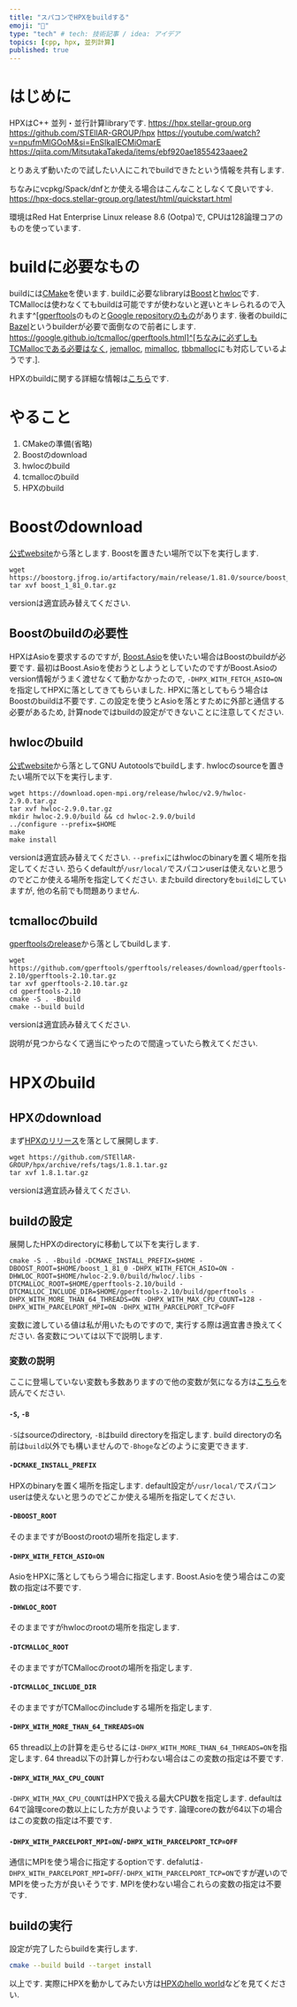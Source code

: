 ```yaml
---
title: "スパコンでHPXをbuildする"
emoji: "🦀"
type: "tech" # tech: 技術記事 / idea: アイデア
topics: [cpp, hpx, 並列計算]
published: true
---
```


# はじめに
HPXはC++ 並列・並行計算libraryです.
https://hpx.stellar-group.org
https://github.com/STEllAR-GROUP/hpx
https://youtube.com/watch?v=npufmMlGOoM&si=EnSIkaIECMiOmarE
https://qiita.com/MitsutakaTakeda/items/ebf920ae1855423aaee2

とりあえず動いたので試したい人にこれでbuildできたという情報を共有します.

ちなみにvcpkg/Spack/dnfとか使える場合はこんなことしなくて良いです↓.
https://hpx-docs.stellar-group.org/latest/html/quickstart.html

環境はRed Hat Enterprise Linux release 8.6 (Ootpa)で, CPUは128論理コアのものを使っています.

# buildに必要なもの
buildには[CMake](https://cmake.org)を使います.
buildに必要なlibraryは[Boost](https://www.boost.org)と[hwloc](https://www.open-mpi.org/projects/hwloc/)です.
TCMallocは使わなくてもbuildは可能ですが使わないと遅いとキレられるので入れます^[[gperftools](https://github.com/gperftools/gperftools)のものと[Google repositoryのもの](https://github.com/google/tcmalloc)があります.
後者のbuildに[Bazel](https://github.com/bazelbuild/bazel)というbuilderが必要で面倒なので前者にします.
https://google.github.io/tcmalloc/gperftools.html]^[ちなみに必ずしもTCMallocである必要はなく, [jemalloc](https://jemalloc.net), [mimalloc](https://microsoft.github.io/mimalloc/), [tbbmalloc](https://github.com/oneapi-src/oneTBB/tree/c21e688ad07a446f168b4298443e2d1ced57e7bd/src/tbbmalloc)にも対応しているようです.].

HPXのbuildに関する詳細な情報は[こちら](https://hpx-docs.stellar-group.org/branches/master/html/manual/building_hpx.html)です.

# やること
1. CMakeの準備(省略)
2. Boostのdownload
3. hwlocのbuild
4. tcmallocのbuild
5. HPXのbuild

# Boostのdownload
[公式website](https://www.boost.org)から落とします.
Boostを置きたい場所で以下を実行します.

```bash:
wget https://boostorg.jfrog.io/artifactory/main/release/1.81.0/source/boost_1_81_0.tar.gz
tar xvf boost_1_81_0.tar.gz
```

versionは適宜読み替えてください.

## Boostのbuildの必要性
HPXはAsioを要求するのですが, [Boost.Asio](https://www.boost.org/doc/libs/1_81_0/doc/html/boost_asio.html)を使いたい場合はBoostのbuildが必要です.
最初はBoost.Asioを使おうとしようとしていたのですがBoost.Asioのversion情報がうまく渡せなくて動かなかったので, `-DHPX_WITH_FETCH_ASIO=ON`を指定してHPXに落としてきてもらいました.
HPXに落としてもらう場合はBoostのbuildは不要です.
この設定を使うとAsioを落とすために外部と通信する必要があるため, 計算nodeではbuildの設定ができないことに注意してください.

## hwlocのbuild
[公式website](https://www.open-mpi.org/projects/hwloc/)から落としてGNU Autotoolsでbuildします.
hwlocのsourceを置きたい場所で以下を実行します.

```bash:
wget https://download.open-mpi.org/release/hwloc/v2.9/hwloc-2.9.0.tar.gz
tar xvf hwloc-2.9.0.tar.gz
mkdir hwloc-2.9.0/build && cd hwloc-2.9.0/build
../configure --prefix=$HOME
make 
make install
```

versionは適宜読み替えてください.
`--prefix`にはhwlocのbinaryを置く場所を指定してください.
恐らくdefaultが`/usr/local/`でスパコンuserは使えないと思うのでどこか使える場所を指定してください.
またbuild directoryを`build`にしていますが, 他の名前でも問題ありません.

## tcmallocのbuild
[gperftoolsのrelease](https://github.com/gperftools/gperftools/releases)から落としてbuildします.

```bash:
wget https://github.com/gperftools/gperftools/releases/download/gperftools-2.10/gperftools-2.10.tar.gz
tar xvf gperftools-2.10.tar.gz
cd gperftools-2.10
cmake -S . -Bbuild
cmake --build build
```

versionは適宜読み替えてください.

説明が見つからなくて適当にやったので間違っていたら教えてください.

# HPXのbuild
## HPXのdownload
まず[HPXのリリース](https://github.com/STEllAR-GROUP/hpx/releases)を落として展開します.

```bash:
wget https://github.com/STEllAR-GROUP/hpx/archive/refs/tags/1.8.1.tar.gz
tar xvf 1.8.1.tar.gz
```

versionは適宜読み替えてください.

## buildの設定
展開したHPXのdirectoryに移動して以下を実行します.

```bash:
cmake -S . -Bbuild -DCMAKE_INSTALL_PREFIX=$HOME -DBOOST_ROOT=$HOME/boost_1_81_0 -DHPX_WITH_FETCH_ASIO=ON -DHWLOC_ROOT=$HOME/hwloc-2.9.0/build/hwloc/.libs -DTCMALLOC_ROOT=$HOME/gperftools-2.10/build -DTCMALLOC_INCLUDE_DIR=$HOME/gperftools-2.10/build/gperftools -DHPX_WITH_MORE_THAN_64_THREADS=ON -DHPX_WITH_MAX_CPU_COUNT=128 -DHPX_WITH_PARCELPORT_MPI=ON -DHPX_WITH_PARCELPORT_TCP=OFF
```

変数に渡している値は私が用いたものですので, 実行する際は適宜書き換えてください.
各変数については以下で説明します.

### 変数の説明
ここに登場していない変数も多数ありますので他の変数が気になる方は[こちら](https://hpx-docs.stellar-group.org/latest/html/manual/cmake_variables.html)を読んでください.

#### `-S`, `-B`
`-S`はsourceのdirectory, `-B`はbuild directoryを指定します.
build directoryの名前は`build`以外でも構いませんので`-Bhoge`などのように変更できます.

#### `-DCMAKE_INSTALL_PREFIX`
HPXのbinaryを置く場所を指定します.
default設定が`/usr/local/`でスパコンuserは使えないと思うのでどこか使える場所を指定してください.

#### `-DBOOST_ROOT`
そのままですがBoostのrootの場所を指定します.

#### `-DHPX_WITH_FETCH_ASIO=ON`
AsioをHPXに落としてもらう場合に指定します.
Boost.Asioを使う場合はこの変数の指定は不要です.

#### `-DHWLOC_ROOT`
そのままですがhwlocのrootの場所を指定します.

#### `-DTCMALLOC_ROOT`
そのままですがTCMallocのrootの場所を指定します.

#### `-DTCMALLOC_INCLUDE_DIR`
そのままですがTCMallocのincludeする場所を指定します.

#### `-DHPX_WITH_MORE_THAN_64_THREADS=ON`
65 thread以上の計算を走らせるには`-DHPX_WITH_MORE_THAN_64_THREADS=ON`を指定します.
64 thread以下の計算しか行わない場合はこの変数の指定は不要です.

#### `-DHPX_WITH_MAX_CPU_COUNT`
`-DHPX_WITH_MAX_CPU_COUNT`はHPXで扱える最大CPU数を指定します.
defaultは64で論理coreの数以上にした方が良いようです.
論理coreの数が64以下の場合はこの変数の指定は不要です.

#### `-DHPX_WITH_PARCELPORT_MPI=ON`/`-DHPX_WITH_PARCELPORT_TCP=OFF`
通信にMPIを使う場合に指定するoptionです.
defalutは`-DHPX_WITH_PARCELPORT_MPI=DFF`/`-DHPX_WITH_PARCELPORT_TCP=ON`ですが遅いのでMPIを使った方が良いそうです.
MPIを使わない場合これらの変数の指定は不要です.

## buildの実行
設定が完了したらbuildを実行します.

```bash
cmake --build build --target install
```

以上です.
実際にHPXを動かしてみたい方は[HPXのhello world](https://hpx-docs.stellar-group.org/latest/html/quickstart.html#hello-world)などを見てください.